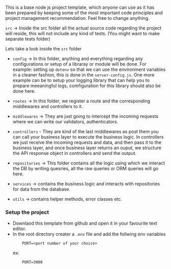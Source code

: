 This is a base node js project template, which anyone can use as it has been prepared by keeping some of the most important code principles and project management recommendation. Feel free to change anything.


`src` -> Inside the src folder all the actual source code regarding the project will reside, this will not include any kind of tests. (You might want to make separate tests folder)

Lets take a look inside the `src` folder

 - `config` -> In this folder, anything and everything regarding any configurations or setup of a libraray or module will be done. For example: setting up `dotenv` so that we can use the environment variables in a cleaner fashion, this is done in the `server-config.js`. One more example can be to setup your logging library that can help you to prepare meeaningful logs, comfiguration for this library should also be done here.

 - `routes` -> In this folder, we register a route and the corresponding middlewares and controllers to it.

 - `middlewares` -> They are just going to intercept the incoming requests where we can write our validators, authenticators.

 - `controllers`  - They are kind of the last middlewares as post them you can call your business layer to execute the business logic. In controllers we just receive the incoming requests and data, and then pass it to the business layer, and once business layer returns an ouput, we structure the API response object in controllers and send the output.

 - `repositories` -> This folder contains all the logic using which we interact the DB by writing quesries, all the raw queries or ORM queries will go here.

 - `services` -> contains the business logic and interacts with repositories for data from the database.

 - `utils` -> contains helper methods, error classes etc.

### Setup the project

 - Downlaod this template from github and open it in your favourite text editor.
 - In the root directory creater a `.env` file and add the follwing env variables
    ```
        PORT=<port number of your choice>
    ```
    ex:
    ```
        PORT=3000
    ```
